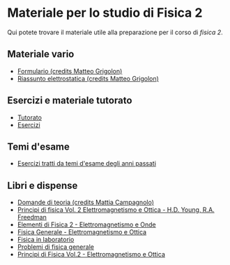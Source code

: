 # Materiale per lo studio di Fisica 2

Qui potete trovare il materiale utile alla preparazione per il corso di _fisica 2_.

## Materiale vario
- [Formulario (credits Matteo Grigolon)](/Dati/Studio/II_Anno/Fisica2/Materiale_vario/Formulario%20di%20Fisica%202%20(credits%20Matteo%20Grigolon).pdf)
- [Riassunto elettrostatica (credits Matteo Grigolon)](/Dati/Studio/II_Anno/Fisica2/Materiale_vario/Fisica%202%20-%20riassunto%20(elettrostatica)%20(credits%20Matteo%20Grigolon).pdf)

## Esercizi e materiale tutorato
- [Tutorato](/Dati/Studio/II_Anno/Fisica2/Materiale_vario/Tutorato)
- [Esercizi](/Dati/Studio/II_Anno/Fisica2/Materiale_vario/Esercizi)

## Temi d'esame
- [Esercizi tratti da temi d'esame degli anni passati](/Dati/Studio/II_Anno/Fisica2/Temi_d'esame/Esercizi%20da%20esami%20degli%20anni%20passati.pdf)

## Libri e dispense
- [Domande di teoria (credits Mattia Campagnolo)](/Dati/Studio/II_Anno/Fisica2/Materiale_vario/Definizioni%20di%20Fisica%202%20(credits%20Mattia%20Campagnolo).pdf)
- [Principi di fisica Vol. 2 Elettromagnetismo e Ottica - H.D. Young, R.A. Freedman](/Dati/Studio/II_Anno/Fisica2/Libri_e_dispense/Principi%20di%20fisica%20Vol.%202%20Elettromagnetismo%20e%20Ottica%20-%29H.D.%20Young,%20R.A.%20Freedman.pdf)
- [Elementi di Fisica 2 - Elettromagnetismo e Onde](/Dati/Studio/II_Anno/Fisica2/Libri_e_dispense/Elementi%20di%20Fisica%202%20-%20Elettromagnetismo%20e%20Onde.pdf)
- [Fisica Generale - Elettromagnetismo e Ottica](/Dati/Studio/II_Anno/Fisica2/Libri_e_dispense/Fisica%20Generale%20-%20Elettromagnetismo%20e%20Ottica%20-%20P.%20Zotto,%20S.%20Lo%20Russo.pdf)
- [Fisica in laboratorio](/Dati/Studio/II_Anno/Fisica2/Libri_e_dispense/Fisica%20in%20laboratorio%20-%20G.%20Mazzi,%20P.%20Ronchese,%20P.%20Zotto.pdf)
- [Problemi di fisica generale](/Dati/Studio/II_Anno/Fisica2/Libri_e_dispense/Problemi%20di%20Fisica%20Generale.%20Elettromagnetismo%20e%20Ottica%20-%20P.%20Zotto,%20M.%20Nigro.pdf)
- [Principi di Fisica Vol.2 - Elettromagnetismo e Ottica](https://drive.google.com/file/d/1Uq-PKCKY49jAe3rkDYi_zvcfbbf-GwaY/view)
